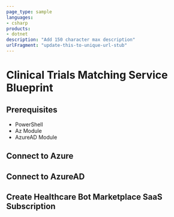 ```yaml
---
page_type: sample
languages:
- csharp
products:
- dotnet
description: "Add 150 character max description"
urlFragment: "update-this-to-unique-url-stub"
---
```


# Clinical Trials Matching Service Blueprint


## Prerequisites
* PowerShell
* Az Module
* AzureAD Module

## Connect to Azure

## Connect to AzureAD

## Create Healthcare Bot Marketplace SaaS Subscription

